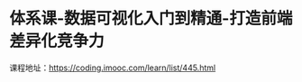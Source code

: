 <!--
 * @Author      : 吴晓斌
 * @Date        : 2020-10-10 11:08:27
 * @LastEditTime: 2021-03-19 10:01:33
 * @Description : 实战课程
-->

# 体系课-数据可视化入门到精通-打造前端差异化竞争力

课程地址：https://coding.imooc.com/learn/list/445.html
